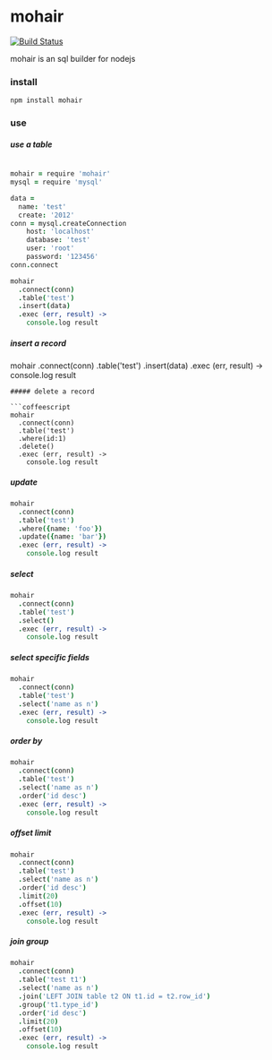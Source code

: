 # mohair

[![Build Status](https://travis-ci.org/snd/mohair.png)](https://travis-ci.org/snd/mohair)

mohair is an sql builder for nodejs

### install

    npm install mohair

### use

##### use a table

```coffeescript

mohair = require 'mohair'
mysql = require 'mysql'

data =
  name: 'test'
  create: '2012'
conn = mysql.createConnection
    host: 'localhost'
    database: 'test'
    user: 'root'
    password: '123456'
conn.connect

mohair
  .connect(conn)
  .table('test')
  .insert(data)
  .exec (err, result) ->
    console.log result

```

##### insert a record

mohair
  .connect(conn)
  .table('test')
  .insert(data)
  .exec (err, result) ->
    console.log result
```
##### delete a record

```coffeescript
mohair
  .connect(conn)
  .table('test')
  .where(id:1)
  .delete()
  .exec (err, result) ->
    console.log result

```
##### update

```coffeescript
mohair
  .connect(conn)
  .table('test')
  .where({name: 'foo'})
  .update({name: 'bar'})
  .exec (err, result) ->
    console.log result

```

##### select

```coffeescript
mohair
  .connect(conn)
  .table('test')
  .select()
  .exec (err, result) ->
    console.log result

```


##### select specific fields

```coffeescript
mohair
  .connect(conn)
  .table('test')
  .select('name as n')
  .exec (err, result) ->
    console.log result
```

##### order by
```coffeescript
mohair
  .connect(conn)
  .table('test')
  .select('name as n')
  .order('id desc')
  .exec (err, result) ->
    console.log result
```
##### offset limit
```coffeescript
mohair
  .connect(conn)
  .table('test')
  .select('name as n')
  .order('id desc')
  .limit(20)
  .offset(10)
  .exec (err, result) ->
    console.log result
```
##### join group
```coffeescript
mohair
  .connect(conn)
  .table('test t1')
  .select('name as n')
  .join('LEFT JOIN table t2 ON t1.id = t2.row_id')
  .group('t1.type_id')
  .order('id desc')
  .limit(20)
  .offset(10)
  .exec (err, result) ->
    console.log result
```
